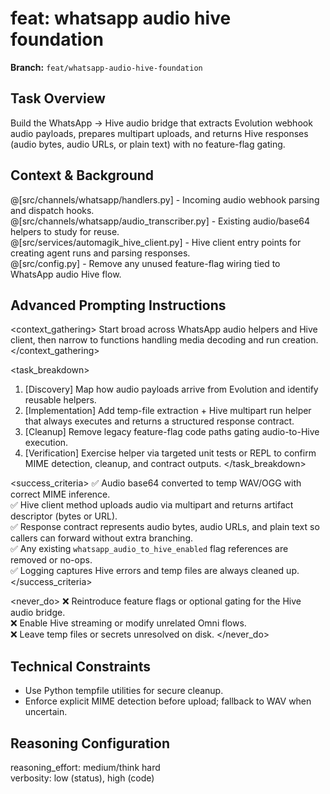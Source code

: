 # feat: whatsapp audio hive foundation

**Branch:** `feat/whatsapp-audio-hive-foundation`

## Task Overview
Build the WhatsApp → Hive audio bridge that extracts Evolution webhook audio payloads, prepares multipart uploads, and returns Hive responses (audio bytes, audio URLs, or plain text) with no feature-flag gating.

## Context & Background
@[src/channels/whatsapp/handlers.py] - Incoming audio webhook parsing and dispatch hooks.  
@[src/channels/whatsapp/audio_transcriber.py] - Existing audio/base64 helpers to study for reuse.  
@[src/services/automagik_hive_client.py] - Hive client entry points for creating agent runs and parsing responses.  
@[src/config.py] - Remove any unused feature-flag wiring tied to WhatsApp audio Hive flow.

## Advanced Prompting Instructions
<context_gathering>
Start broad across WhatsApp audio helpers and Hive client, then narrow to functions handling media decoding and run creation.
</context_gathering>

<task_breakdown>
1. [Discovery] Map how audio payloads arrive from Evolution and identify reusable helpers.  
2. [Implementation] Add temp-file extraction + Hive multipart run helper that always executes and returns a structured response contract.  
3. [Cleanup] Remove legacy feature-flag code paths gating audio-to-Hive execution.  
4. [Verification] Exercise helper via targeted unit tests or REPL to confirm MIME detection, cleanup, and contract outputs.
</task_breakdown>

<success_criteria>
✅ Audio base64 converted to temp WAV/OGG with correct MIME inference.  
✅ Hive client method uploads audio via multipart and returns artifact descriptor (bytes or URL).  
✅ Response contract represents audio bytes, audio URLs, and plain text so callers can forward without extra branching.  
✅ Any existing `whatsapp_audio_to_hive_enabled` flag references are removed or no-ops.  
✅ Logging captures Hive errors and temp files are always cleaned up.
</success_criteria>

<never_do>
❌ Reintroduce feature flags or optional gating for the Hive audio bridge.  
❌ Enable Hive streaming or modify unrelated Omni flows.  
❌ Leave temp files or secrets unresolved on disk.
</never_do>

## Technical Constraints
- Use Python tempfile utilities for secure cleanup.  
- Enforce explicit MIME detection before upload; fallback to WAV when uncertain.

## Reasoning Configuration
reasoning_effort: medium/think hard  
verbosity: low (status), high (code)
